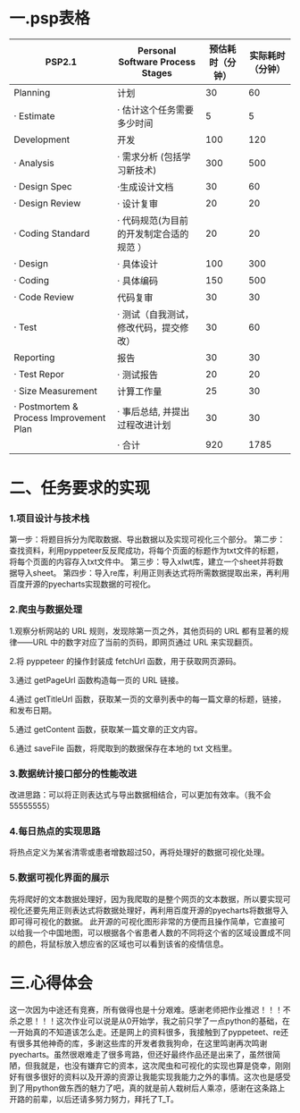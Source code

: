 ﻿# 一.psp表格
| PSP2.1     |Personal Software Process Stages     | 预估耗时（分钟）     |  实际耗时（分钟）     |
| -------- | -------- | -------- | -------- |
| Planning | 计划| 30 | 60 |
| · Estimate  | · 估计这个任务需要多少时间 | 5 | 5 | 
| Development |开发| 100 | 120 |
 |· Analysis  |· 需求分析 (包括学习新技术) | 300 | 500 |
 | · Design Spec |·生成设计文档| 30 | 60 |
 | · Design Review| · 设计复审| 20 | 20 |
 | · Coding Standard  | · 代码规范(为目前的开发制定合适的规范 ）| 20 | 20 |
 | · Design  | · 具体设计| 100 | 300 |
 | · Coding  | · 具体编码| 150 | 500 |
 |· Code Review  |  代码复审| 30 | 30 |
 | · Test| · 测试（自我测试，修改代码，提交修改）| 30 | 60 |
 | Reporting | 报告| 30 | 30 |
 | · Test Repor | · 测试报告| 20 | 20 |
 | · Size Measurement  |  计算工作量| 25| 30 |
 | · Postmortem & Process Improvement Plan | · 事后总结, 并提出过程改进计划| 30 | 30 |
 | |· 合计| 920 | 1785 |
 
# 二、任务要求的实现
### 1.项目设计与技术栈
第一步：将题目拆分为爬取数据、导出数据以及实现可视化三个部分。
第二步：查找资料，利用pyppeteer反反爬成功，将每个页面的标题作为txt文件的标题，将每个页面的内容存入txt文件中。
第三步：导入xlwt库，建立一个sheet并将数据导入sheet。
第四步：导入re库，利用正则表达式将所需数据提取出来，再利用百度开源的pyecharts实现数据的可视化。

### 2.爬虫与数据处理
1.观察分析网站的 URL 规则，发现除第一页之外，其他页码的 URL 都有显著的规律——URL 中的数字对应了当前的页码，即网页通过 URL 来实现翻页。

2.将 pyppeteer 的操作封装成 fetchUrl 函数，用于获取网页源码。

3.通过 getPageUrl 函数构造每一页的 URL 链接。

4.通过 getTitleUrl 函数，获取某一页的文章列表中的每一篇文章的标题，链接，和发布日期。

5.通过 getContent 函数，获取某一篇文章的正文内容。

6.通过 saveFile 函数，将爬取到的数据保存在本地的 txt 文档里。

### 3.数据统计接口部分的性能改进
改进思路：可以将正则表达式与导出数据相结合，可以更加有效率。（我不会55555555）

### 4.每日热点的实现思路
将热点定义为某省清零或患者增数超过50，再将处理好的数据可视化处理。

### 5.数据可视化界面的展示
先将爬好的文本数据处理好，因为我爬取的是整个网页的文本数据，所以要实现可视化还要先用正则表达式将数据处理好，再利用百度开源的pyecharts将数据导入即可得可视化的数据。
此开源的可视化图形非常的方便而且操作简单，它直接可以给我一个中国地图，可以根据各个省患者人数的不同将这个省的区域设置成不同的颜色，将鼠标放入想应省的区域也可以看到该省的疫情信息。

# 三.心得体会
这一次因为中途还有竞赛，所有做得也是十分艰难。感谢老师把作业推迟！！！不杀之恩！！！这次作业可以说是从0开始学，我之前只学了一点python的基础，在一开始真的不知道该怎么走。还是网上的资料很多，我接触到了pyppeteet、re还有很多其他神奇的库，多谢这些库的开发者救我狗命，在这里鸣谢再次鸣谢pyecharts。虽然很艰难走了很多弯路，但还好最终作品还是出来了，虽然很简陋，但我就是，也没有嫌弃它的资本，这次爬虫和可视化的实现也算是侥幸，刚刚好有很多很好的资料以及开源的资源让我能实现我能力之外的事情。这次也是感受到了用python做东西的魅力了吧，真的就是前人栽树后人乘凉，感谢在这条路上开路的前辈，以后还请多努力努力，拜托了T_T。


